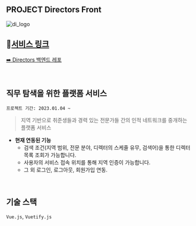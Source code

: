 ## PROJECT Directors Front
![di_logo](https://github.com/f-lab-edu/directors/assets/76680394/6580c1fd-efb8-448f-93d5-649717b5e654)



## 📌[서비스 링크](https://www.directors.run )
[➡️ Directors 백엔드 레포](https://github.com/f-lab-edu/directors)

<BR>

## 직무 탐색을 위한 플랫폼 서비스

```프로젝트 기간: 2023.01.04 ~```

>  지역 기반으로 취준생들과 경력 있는 전문가들 간의 인적 네트워크를 중개하는 플랫폼 서비스

-  **현재 연동된 기능**
    - 검색 조건(지역 범위, 전문 분야, 디렉터의 스케줄 유무, 검색어)을 통한 디렉터 목록 조회가 가능합니다.
    - 사용자의 서비스 접속 위치를 통해 지역 인증이 가능합니다.
    - 그 외 로그인, 로그아웃, 회원가입 연동.

<BR>

## 기술 스택
`Vue.js`, `Vuetify.js`  
